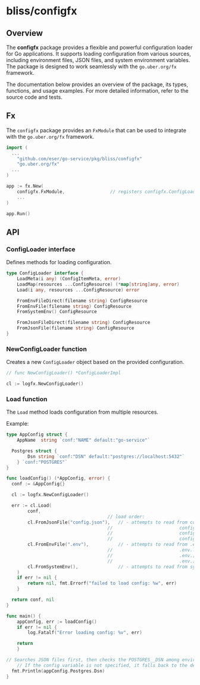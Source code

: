 # bliss/configfx

## Overview

The **configfx** package provides a flexible and powerful configuration loader for Go applications. It supports loading configuration from various sources, including environment files, JSON files, and system environment variables. The package is designed to work seamlessly with the `go.uber.org/fx` framework.

The documentation below provides an overview of the package, its types, functions, and usage examples. For more detailed information, refer to the source code and tests.


## Fx

The `configfx` package provides an `FxModule` that can be used to integrate with the `go.uber.org/fx` framework.

```go
import (
  ...
	"github.com/eser/go-service/pkg/bliss/configfx"
	"go.uber.org/fx"
  ...
)

app := fx.New(
	configfx.FxModule,                 // registers configfx.ConfigLoader
	...
)

app.Run()
```


## API

### ConfigLoader interface
Defines methods for loading configuration.

```go
type ConfigLoader interface {
	LoadMeta(i any) (ConfigItemMeta, error)
	LoadMap(resources ...ConfigResource) (*map[string]any, error)
	Load(i any, resources ...ConfigResource) error

	FromEnvFileDirect(filename string) ConfigResource
	FromEnvFile(filename string) ConfigResource
	FromSystemEnv() ConfigResource

	FromJsonFileDirect(filename string) ConfigResource
	FromJsonFile(filename string) ConfigResource
}
```


### NewConfigLoader function

Creates a new `ConfigLoader` object based on the provided configuration.

```go
// func NewConfigLoader() *ConfigLoaderImpl

cl := logfx.NewConfigLoader()
```


### Load function

The `Load` method loads configuration from multiple resources.

Example:
```go
type AppConfig struct {
	AppName  string `conf:"NAME" default:"go-service"`

  Postgres struct {
		Dsn string `conf:"DSN" default:"postgres://localhost:5432"`
	} `conf:"POSTGRES"`
}

func loadConfig() (*AppConfig, error) {
  conf := &AppConfig{}

  cl := logfx.NewConfigLoader()

  err := cl.Load(
		conf,
                                      // load order:
		cl.FromJsonFile("config.json"),   // - attempts to read from config.json,
                                      //                         config.local.json,
                                      //                         config.[env].json,
                                      //                         config.[env].local.json
		cl.FromEnvFile(".env"),           // - attempts to read from .env
                                      //                         .env.local
                                      //                         .env.[env]
                                      //                         .env.[env].local
		cl.FromSystemEnv(),               // - attempts to read from system environment variables
	)
	if err != nil {
		return nil, fmt.Errorf("failed to load config: %w", err)
	}

  return conf, nil
}

func main() {
	appConfig, err := loadConfig()
	if err != nil {
		log.Fatalf("Error loading config: %v", err)

    return
	}

// Searches JSON files first, then checks the POSTGRES__DSN among environment variables.
	// If the config variable is not specified, it falls back to the default value "postgres://localhost:5432".
  fmt.Println(appConfig.Postgres.Dsn)
}
```
